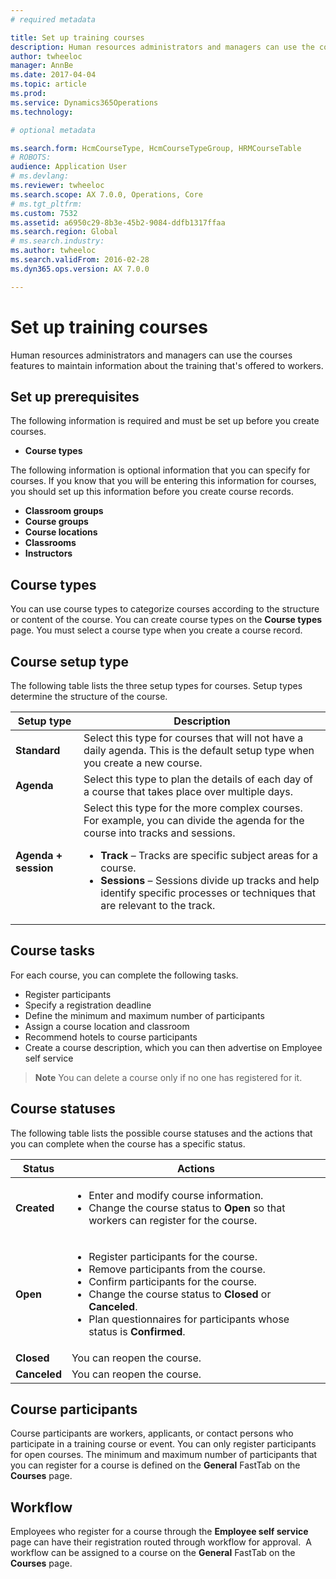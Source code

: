 ```yaml
---
# required metadata

title: Set up training courses
description: Human resources administrators and managers can use the courses features to maintain information about the training that's offered to workers.
author: twheeloc
manager: AnnBe
ms.date: 2017-04-04
ms.topic: article
ms.prod: 
ms.service: Dynamics365Operations
ms.technology: 

# optional metadata

ms.search.form: HcmCourseType, HcmCourseTypeGroup, HRMCourseTable
# ROBOTS: 
audience: Application User
# ms.devlang: 
ms.reviewer: twheeloc
ms.search.scope: AX 7.0.0, Operations, Core
# ms.tgt_pltfrm: 
ms.custom: 7532
ms.assetid: a6950c29-8b3e-45b2-9084-ddfb1317ffaa
ms.search.region: Global
# ms.search.industry: 
ms.author: twheeloc
ms.search.validFrom: 2016-02-28
ms.dyn365.ops.version: AX 7.0.0

---
```


# Set up training courses

Human resources administrators and managers can use the courses features to maintain information about the training that's offered to workers.

 Set up prerequisites
---------------------

The following information is required and must be set up before you create courses.
-   **Course types**

The following information is optional information that you can specify for courses. If you know that you will be entering this information for courses, you should set up this information before you create course records.
-   **Classroom groups**
-   **Course groups**
-   **Course locations**
-   **Classrooms**
-   **Instructors**

## Course types
You can use course types to categorize courses according to the structure or content of the course. You can create course types on the **Course types** page. You must select a course type when you create a course record.

## Course setup type
The following table lists the three setup types for courses. Setup types determine the structure of the course.

<table>
<thead>
<tr class="header">
<th>Setup type</th>
<th>Description</th>
</tr>
</thead>
<tbody>
<tr class="odd">
<td><strong>Standard</strong></td>
<td>Select this type for courses that will not have a daily agenda. This is the default setup type when you create a new course.</td>
</tr>
<tr class="even">
<td><strong>Agenda</strong></td>
<td>Select this type to plan the details of each day of a course that takes place over multiple days.</td>
</tr>
<tr class="odd">
<td><strong>Agenda + session</strong></td>
<td>Select this type for the more complex courses. For example, you can divide the agenda for the course into tracks and sessions.
<ul>
<li><strong>Track</strong> – Tracks are specific subject areas for a course.</li>
<li><strong>Sessions</strong> – Sessions divide up tracks and help identify specific processes or techniques that are relevant to the track.</li>
</ul></td>
</tr>
</tbody>
</table>

## Course tasks
For each course, you can complete the following tasks.
-   Register participants
-   Specify a registration deadline
-   Define the minimum and maximum number of participants
-   Assign a course location and classroom
-   Recommend hotels to course participants
-   Create a course description, which you can then advertise on Employee self service

  >**Note**
  >You can delete a course only if no one has registered for it. 
    
## Course statuses
The following table lists the possible course statuses and the actions that you can complete when the course has a specific status.

<table>
<thead>
<tr class="header">
<th>Status</th>
<th>Actions</th>
</tr>
</thead>
<tbody>
<tr class="odd">
<td><strong>Created</strong></td>
<td><ul>
<li>Enter and modify course information.</li>
<li>Change the course status to <strong>Open</strong> so that workers can register for the course.</li>
</ul></td>
</tr>
<tr class="even">
<td><strong>Open</strong></td>
<td><ul>
<li>Register participants for the course.</li>
<li>Remove participants from the course.</li>
<li>Confirm participants for the course.</li>
<li>Change the course status to <strong>Closed</strong> or <strong>Canceled</strong>.</li>
<li>Plan questionnaires for participants whose status is <strong>Confirmed</strong>.</li>
</ul></td>
</tr>
<tr class="odd">
<td><strong>Closed</strong></td>
<td>You can reopen the course.</td>
</tr>
<tr class="even">
<td><strong>Canceled</strong></td>
<td>You can reopen the course.</td>
</tr>
</tbody>
</table>

## Course participants
Course participants are workers, applicants, or contact persons who participate in a training course or event. You can only register participants for open courses. The minimum and maximum number of participants that you can register for a course is defined on the **General** FastTab on the **Courses** page.

Workflow
--------

Employees who register for a course through the **Employee self service** page can have their registration routed through workflow for approval.  A workflow can be assigned to a course on the **General** FastTab on the **Courses** page.




